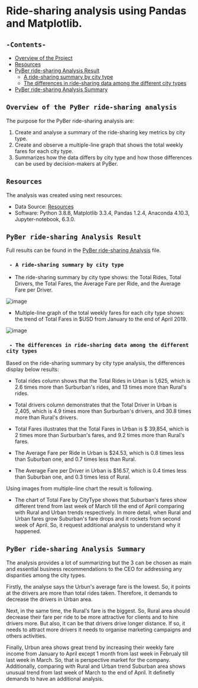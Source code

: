 # Ride-sharing analysis using Pandas and Matplotlib.

## `-Contents-`	
	
- [Overview of the Project](#overview-of-the-PyBer-ride-sharing-analysis)	
- [Resources](#resources)	
- [PyBer ride-sharing Analysis Result](#PyBer-ride-sharing-Analysis-Result)	
  - [A ride-sharing summary by city type](#A-ride-sharing-summary-by-city-type)	
  - [The differences in ride-sharing data among the different city types](#The-differences-in-ride-sharing-data-among-the-different-city-types)		 
- [PyBer ride-sharing Analysis Summary](#PyBer-ride-sharing-Analysis-Summary)	
	
## `Overview of the PyBer ride-sharing analysis`	
	
The purpose for the PyBer ride-sharing analysis are: 	
1. Create and analyse a summary of the ride-sharing key metrics by city type.
2. Create and observe a multiple-line graph that shows the total weekly fares for each city type. 	
3. Summarizes how the data differs by city type and how those differences can be used by decision-makers at PyBer.	
## `Resources`	
The analysis was created using next resources:	
  - Data Source:  [Resources](./Resources/)	
  - Software: Python 3.8.8, Matplotlib 3.3.4, Pandas 1.2.4, Anaconda 4.10.3, Jupyter-notebook, 6.3.0.	
## `PyBer ride-sharing Analysis Result`	
	
Full results can be found in the [PyBer ride-sharing Analysis](./PyBer_Challenge.ipynb) file.	
  ### ` - A ride-sharing summary by city type`	

  - The ride-sharing summary by city type shows: the Total Rides, Total Drivers, the Total Fares, the Average Fare per Ride, and the Average Fare per Driver.

![image](https://user-images.githubusercontent.com/68247343/127799416-af9f19aa-8014-471d-8deb-6143c8406fd1.png)
  
  - Multiple-line graph of the total weekly fares for each city type shows: the trend of Total Fares in $USD from January to the end of April 2019.

![image](https://user-images.githubusercontent.com/68247343/127799475-5056a017-9e34-4fc4-a9ab-3af73e90e697.png)

  ### ` - The differences in ride-sharing data among the different city types`	

Based on the ride-sharing summary by city type analysis, the differences display below results:

  - Total rides column shows that the Total Rides in Urban is 1,625, which is 2.6 times more than Surburban's rides, and 13 times more than Rural's rides.

  - Total drivers column demonstrates that the Total Driver in Urban is 2,405, which is 4.9 times more than Surburban's drivers, and 30.8 times more than Rural's drivers.

  - Total Fares illustrates that the Total Fares in Urban is $ 39,854, which is 2 times more than Surburban's fares, and 9.2 times more than Rural's fares. 

  - The Average Fare per Ride in Urban is $24.53, which is 0.8 times less than Suburban one, and 0.7 times less than Rural.

  - The Average Fare per Driver in Urban is $16.57, which is 0.4 times less than Suburban one, and 0.3 times less of Rural.

 Using images from multiple-line chart the result is following.
  - The chart of Total Fare by CityType shows that Suburban's fares show different trend from last week of March till the end of April comparing with Rural and Urban trends respectively. In more detail, when Rural and Urban fares grow Suburban's fare drops and it rockets from second week of April. So, it request additional analysis to understand why it happened.

## `PyBer ride-sharing Analysis Summary`	

The analysis provides a lot of summarizing but the 3 can be chosen as main and essential business recommendations to the CEO for addressing any disparities among the city types.

Firstly, the analyse says the Urbun's average fare is the lowest. So, it points at the drivers are more than total rides taken. Therefore, it demands to decrease the drivers in Urban area. 

Next, in the same time, the Rural's fare is the biggest. So, Rural area should decrease their fare per ride to be more attractive for clients and to hire drivers more. But also, it can be that drivers drive longer distance. If so, it needs to attract more drivers it needs to organise marketing campaigns and others activities. 

Finally, Urbun area shows great trend by increasing their weekly fare income from January to April except 1 month from last week in Februaly till last week in March. So, that is perspective market for the company.
Additionally, comparing with Rural and Urban trend Suburban area shows unusual trend from last week of March to the end of April. It definetly demands to have an additional analysis.
